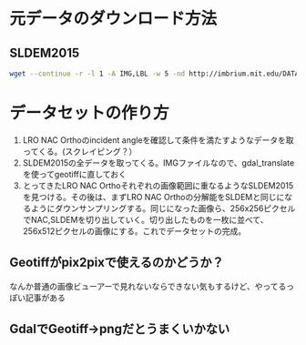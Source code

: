 # 元データのダウンロード方法

## SLDEM2015
```sh
wget --continue -r -l 1 -A IMG,LBL -w 5 -nd http://imbrium.mit.edu/DATA/SLDEM2015/TILES/FLOAT_IMG/
```

# データセットの作り方
1. LRO NAC Orthoのincident angleを確認して条件を満たすようなデータを取ってくる。(スクレイピング？）
2. SLDEM2015の全データを取ってくる。IMGファイルなので、gdal_translateを使ってgeotiffに直しておく
3. とってきたLRO NAC Orthoそれぞれの画像範囲に重なるようなSLDEM2015を見つける。その後は、まずLRO NAC Orthoの分解能をSLDEMと同じになるようにダウンサンプリングする。同じになった画像ら、256x256ピクセルでNAC,SLDEMを切り出していく。切り出したものを一枚に並べて、256x512ピクセルの画像にする。これでデータセットの完成。

## Geotiffがpix2pixで使えるのかどうか？
なんか普通の画像ビューアーで見れないならできない気もするけど、やってるっぽい記事がある

## GdalでGeotiff→pngだとうまくいかない

